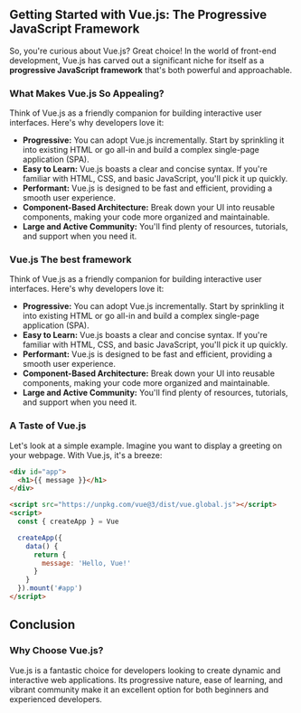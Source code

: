 ## Getting Started with Vue.js: The Progressive JavaScript Framework

So, you're curious about Vue.js? Great choice! In the world of front-end development, Vue.js has carved out a significant niche for itself as a **progressive JavaScript framework** that's both powerful and approachable.

### What Makes Vue.js So Appealing?

Think of Vue.js as a friendly companion for building interactive user interfaces. Here's why developers love it:

* **Progressive:** You can adopt Vue.js incrementally. Start by sprinkling it into existing HTML or go all-in and build a complex single-page application (SPA).
* **Easy to Learn:** Vue.js boasts a clear and concise syntax. If you're familiar with HTML, CSS, and basic JavaScript, you'll pick it up quickly.
* **Performant:** Vue.js is designed to be fast and efficient, providing a smooth user experience.
* **Component-Based Architecture:** Break down your UI into reusable components, making your code more organized and maintainable.
* **Large and Active Community:** You'll find plenty of resources, tutorials, and support when you need it.

### Vue.js The best framework

Think of Vue.js as a friendly companion for building interactive user interfaces. Here's why developers love it:

* **Progressive:** You can adopt Vue.js incrementally. Start by sprinkling it into existing HTML or go all-in and build a complex single-page application (SPA).
* **Easy to Learn:** Vue.js boasts a clear and concise syntax. If you're familiar with HTML, CSS, and basic JavaScript, you'll pick it up quickly.
* **Performant:** Vue.js is designed to be fast and efficient, providing a smooth user experience.
* **Component-Based Architecture:** Break down your UI into reusable components, making your code more organized and maintainable.
* **Large and Active Community:** You'll find plenty of resources, tutorials, and support when you need it.

### A Taste of Vue.js

Let's look at a simple example. Imagine you want to display a greeting on your webpage. With Vue.js, it's a breeze:

```html
<div id="app">
  <h1>{{ message }}</h1>
</div>

<script src="https://unpkg.com/vue@3/dist/vue.global.js"></script>
<script>
  const { createApp } = Vue

  createApp({
    data() {
      return {
        message: 'Hello, Vue!'
      }
    }
  }).mount('#app')
</script>
```

## Conclusion

### Why Choose Vue.js?
Vue.js is a fantastic choice for developers looking to create dynamic and interactive web applications. Its progressive nature, ease of learning, and vibrant community make it an excellent option for both beginners and experienced developers.
